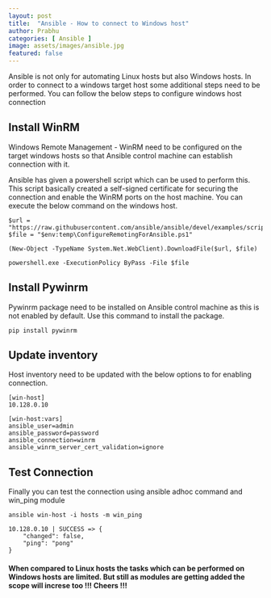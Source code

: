 ```yaml
---
layout: post
title:  "Ansible - How to connect to Windows host"
author: Prabhu
categories: [ Ansible ]
image: assets/images/ansible.jpg
featured: false
---
```


Ansible is not only for automating Linux hosts but also Windows hosts. In order to connect to a windows target host some additional steps need to be performed. You can follow the below steps to configure windows host connection

## Install WinRM 

Windows Remote Management - WinRM need to be configured on the target windows hosts so that Ansible control machine can establish connection with it.

Ansible has given a powershell script which can be used to perform this. This script basically created a self-signed certificate for securing the connection and enable the WinRM ports on the host machine. You can execute the below command on the windows host.

```
$url = "https://raw.githubusercontent.com/ansible/ansible/devel/examples/scripts/ConfigureRemotingForAnsible.ps1"
$file = "$env:temp\ConfigureRemotingForAnsible.ps1"

(New-Object -TypeName System.Net.WebClient).DownloadFile($url, $file)

powershell.exe -ExecutionPolicy ByPass -File $file
```

## Install Pywinrm

Pywinrm package need to be installed on Ansible control machine as this is not enabled by default. Use this command to install the package.

```
pip install pywinrm
```

## Update inventory

Host inventory need to be updated with the below options to for enabling connection.

```
[win-host]
10.128.0.10 

[win-host:vars]
ansible_user=admin
ansible_password=password
ansible_connection=winrm
ansible_winrm_server_cert_validation=ignore
```

## Test Connection

Finally you can test the connection using ansible adhoc command and win_ping module

```
ansible win-host -i hosts -m win_ping

10.128.0.10 | SUCCESS => {
    "changed": false,
    "ping": "pong"
}

```


#### When compared to Linux hosts the tasks which can be performed on Windows hosts are limited. But still as modules are getting added the scope will increse too !!! Cheers !!!